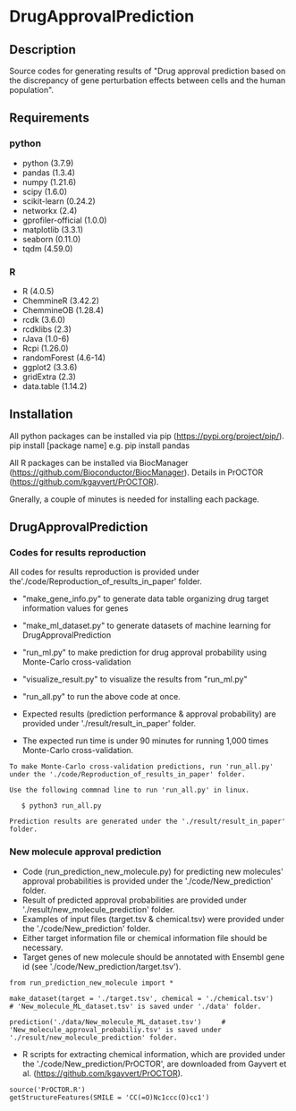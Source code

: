 # DrugApprovalPrediction
## Description
Source codes for generating results of "Drug approval prediction based on the discrepancy of gene perturbation effects between cells and the human population".


## Requirements
### python
- python (3.7.9)
- pandas (1.3.4)
- numpy (1.21.6)
- scipy (1.6.0)
- scikit-learn (0.24.2)
- networkx (2.4)
- gprofiler-official (1.0.0)
- matplotlib (3.3.1)
- seaborn (0.11.0)
- tqdm (4.59.0)

### R
- R (4.0.5)
- ChemmineR (3.42.2)
- ChemmineOB (1.28.4)
- rcdk (3.6.0)
- rcdklibs (2.3)
- rJava (1.0-6)
- Rcpi (1.26.0)
- randomForest (4.6-14)
- ggplot2 (3.3.6)
- gridExtra (2.3)
- data.table (1.14.2)

## Installation
All python packages can be installed via pip (https://pypi.org/project/pip/).
pip install [package name]
e.g. pip install pandas

All R packages can be installed via BiocManager (https://github.com/Bioconductor/BiocManager).
Details in PrOCTOR (https://github.com/kgayvert/PrOCTOR).

Gnerally, a couple of minutes is needed for installing each package.

## DrugApprovalPrediction
### Codes for results reproduction
All codes for results reproduction is provided under the'./code/Reproduction_of_results_in_paper' folder.
- "make_gene_info.py" to generate data table organizing drug target information values for genes
- "make_ml_dataset.py" to generate datasets of machine learning for DrugApprovalPrediction 
- "run_ml.py" to make prediction for drug approval probability using Monte-Carlo cross-validation
- "visualize_result.py" to visualize the results from "run_ml.py"
- "run_all.py" to run the above code at once.

- Expected results (prediction performance & approval probability) are provided under './result/result_in_paper' folder.
- The expected run time is under 90 minutes for running 1,000 times Monte-Carlo cross-validation.

```
To make Monte-Carlo cross-validation predictions, run 'run_all.py' under the './code/Reproduction_of_results_in_paper' folder.

Use the following commnad line to run 'run_all.py' in linux.

   $ python3 run_all.py
   
Prediction results are generated under the './result/result_in_paper' folder.
```

### New molecule approval prediction
- Code (run_prediction_new_molecule.py) for predicting new molecules' approval probabilities is provided under the './code/New_prediction' folder.
- Result of predicted approval probabilities are provided under './result/new_molecule_prediction' folder.
- Examples of input files (target.tsv & chemical.tsv) were provided under the './code/New_prediction' folder. 
- Either target information file or chemical information file should be necessary.
- Target genes of new molecule should be annotated with Ensembl gene id (see './code/New_prediction/target.tsv').

```
from run_prediction_new_molecule import *

make_dataset(target = './target.tsv', chemical = './chemical.tsv')     # 'New_molecule_ML_dataset.tsv' is saved under './data' folder.

prediction('./data/New_molecule_ML_dataset.tsv')     # 'New_molecule_approval_probabiliy.tsv' is saved under './result/new_molecule_prediction' folder.
```

- R scripts for extracting chemical information, which are provided under the './code/New_prediction/PrOCTOR', are downloaded from Gayvert et al. (https://github.com/kgayvert/PrOCTOR).
```
source('PrOCTOR.R')
getStructureFeatures(SMILE = 'CC(=O)Nc1ccc(O)cc1')
```
